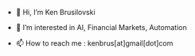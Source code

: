 - 👋 Hi, I’m Ken Brusilovski
- 👀 I’m interested in AI, Financial Markets, Automation

- 📫 How to reach me : kenbrus[at]gmail[dot]com

<!---
kenbrus/kenbrus is a ✨ special ✨ repository because its `README.md` (this file) appears on your GitHub profile.
You can click the Preview link to take a look at your changes.
--->
